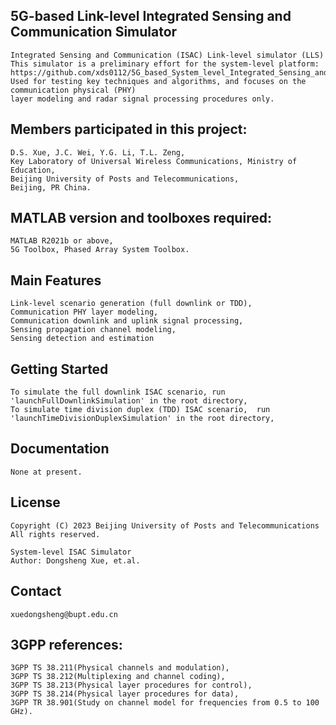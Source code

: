 ## 5G-based Link-level Integrated Sensing and Communication Simulator
    Integrated Sensing and Communication (ISAC) Link-level simulator (LLS)
    This simulator is a preliminary effort for the system-level platform:
    https://github.com/xds0112/5G_based_System_level_Integrated_Sensing_and_Communication_Simulator
    Used for testing key techniques and algorithms, and focuses on the communication physical (PHY) 
    layer modeling and radar signal processing procedures only.


## Members participated in this project:
    D.S. Xue, J.C. Wei, Y.G. Li, T.L. Zeng,
    Key Laboratory of Universal Wireless Communications, Ministry of Education,
    Beijing University of Posts and Telecommunications,
    Beijing, PR China.


## MATLAB version and toolboxes required: 
    MATLAB R2021b or above,
    5G Toolbox, Phased Array System Toolbox.


## Main Features
    Link-level scenario generation (full downlink or TDD),
    Communication PHY layer modeling,
    Communication downlink and uplink signal processing,
    Sensing propagation channel modeling,
    Sensing detection and estimation


## Getting Started
    To simulate the full downlink ISAC scenario, run 'launchFullDownlinkSimulation' in the root directory,
    To simulate time division duplex (TDD) ISAC scenario,  run 'launchTimeDivisionDuplexSimulation' in the root directory,


## Documentation
    None at present.


## License
    Copyright (C) 2023 Beijing University of Posts and Telecommunications
    All rights reserved.

    System-level ISAC Simulator
    Author: Dongsheng Xue, et.al.


## Contact
    xuedongsheng@bupt.edu.cn


## 3GPP references:
    3GPP TS 38.211(Physical channels and modulation),
    3GPP TS 38.212(Multiplexing and channel coding),
    3GPP TS 38.213(Physical layer procedures for control),
    3GPP TS 38.214(Physical layer procedures for data),
    3GPP TR 38.901(Study on channel model for frequencies from 0.5 to 100 GHz).
